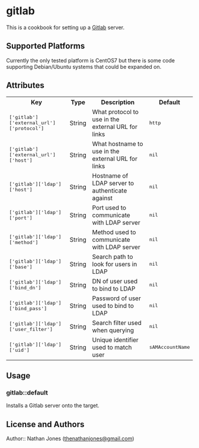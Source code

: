 # gitlab

This is a cookbook for setting up a [Gitlab](http://gitlab.org) server.

## Supported Platforms

Currently the only tested platform is CentOS7 but there is some code supporting Debian/Ubuntu systems that could be expanded on.

## Attributes

<table>
  <tr>
    <th>Key</th>
    <th>Type</th>
    <th>Description</th>
    <th>Default</th>
  </tr>
  <tr>
    <td><tt>['gitlab']['external_url']['protocol']</tt></td>
    <td>String</td>
    <td>What protocol to use in the external URL for links</td>
    <td><tt>http</tt></td>
  </tr>
  <tr>
    <td><tt>['gitlab']['external_url']['host']</tt></td>
    <td>String</td>
    <td>What hostname to use in the external URL for links</td>
    <td><tt>nil</tt></td>
  </tr>
  <tr>
    <td><tt>['gitlab']['ldap']['host']</tt></td>
    <td>String</td>
    <td>Hostname of LDAP server to authenticate against</td>
    <td><tt>nil</tt></td>
  </tr>
   <tr>
    <td><tt>['gitlab']['ldap']['port']</tt></td>
    <td>String</td>
    <td>Port used to communicate with LDAP server</td>
    <td><tt>nil</tt></td>
  </tr>
   <tr>
    <td><tt>['gitlab']['ldap']['method']</tt></td>
    <td>String</td>
    <td>Method used to communicate with LDAP server</td>
    <td><tt>nil</tt></td>
  </tr>
   <tr>
    <td><tt>['gitlab']['ldap']['base']</tt></td>
    <td>String</td>
    <td>Search path to look for users in LDAP</td>
    <td><tt>nil</tt></td>
  </tr>
  <tr>
    <td><tt>['gitlab']['ldap']['bind_dn']</tt></td>
    <td>String</td>
    <td>DN of user used to bind to LDAP</td>
    <td><tt>nil</tt></td>
  </tr>
  <tr>
    <td><tt>['gitlab']['ldap']['bind_pass']</tt></td>
    <td>String</td>
    <td>Password of user used to bind to LDAP</td>
    <td><tt>nil</tt></td>
  </tr>
  <tr>
    <td><tt>['gitlab']['ldap']['user_filter']</tt></td>
    <td>String</td>
    <td>Search filter used when querying</td>
    <td><tt>nil</tt></td>
  </tr>
  <tr>
    <td><tt>['gitlab']['ldap']['uid']</tt></td>
    <td>String</td>
    <td>Unique identifier used to match user</td>
    <td><tt>sAMAccountName</tt></td>
  </tr>
</table>

## Usage

### gitlab::default
Installs a Gitlab server onto the target.

## License and Authors

Author:: Nathan Jones (thenathanjones@gmail.com)
